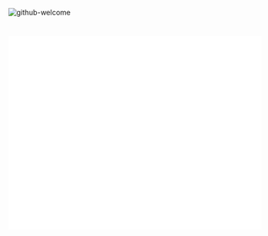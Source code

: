 ![github-welcome](https://github.com/user-attachments/assets/d2c1716e-941c-4a28-b65c-5bbcf3aefcbd)
# 
![Metrics](/github-metrics.svg)





